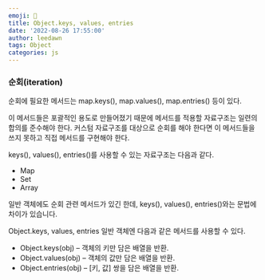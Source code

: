 ```yaml
---
emoji: 🧐
title: Object.keys, values, entries
date: '2022-08-26 17:55:00'
author: leedawn
tags: Object
categories: js
---
```


### 순회(iteration)

순회에 필요한 메서드는 map.keys(), map.values(), map.entries() 등이 있다.

이 메서드들은 포괄적인 용도로 만들어졌기 때문에 메서드를 적용할 자료구조는 일련의 합의를 준수해야 한다. 커스텀 자료구조를 대상으로 순회를 해야 한다면 이 메서드들을 쓰지 못하고 직접 메서드를 구현해야 한다.

keys(), values(), entries()를 사용할 수 있는 자료구조는 다음과 같다.

- Map
- Set
- Array

일반 객체에도 순회 관련 메서드가 있긴 한데, keys(), values(), entries()와는 문법에 차이가 있습니다.

Object.keys, values, entries 일반 객체엔 다음과 같은 메서드를 사용할 수 있다.

- Object.keys(obj) – 객체의 키만 담은 배열을 반환.
- Object.values(obj) – 객체의 값만 담은 배열을 반환.
- Object.entries(obj) – [키, 값] 쌍을 담은 배열을 반환.
